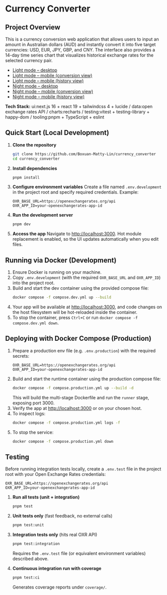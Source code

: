 # Currency Converter

## Project Overview
This is a currency conversion web application that allows users to input an amount in Australian dollars (AUD) and instantly convert it into five target currencies: USD, EUR, JPY, GBP, and CNY. The interface also provides a 14-day time series chart that visualizes historical exchange rates for the selected currency pair.

- [Light mode – desktop](./light-mode-pc.png)
- [Light mode – mobile (conversion view)](./light-mode-mobile-1.png)
- [Light mode – mobile (history view)](./light-mode-mobile-2.png)
- [Night mode – desktop](./night-mode-pc.png)
- [Night mode – mobile (conversion view)](./night-mode-mobile-1.png)
- [Night mode – mobile (history view)](./night-mode-mobile-2.png)

**Tech Stack:** ui:next.js 16 + react 19 + tailwindcss 4 + lucide / data:open exchange rates API / charts:recharts / testing:vitest + testing-library + happy-dom / tooling:pnpm + TypeScript + eslint


## Quick Start (Local Development)

1. **Clone the repository**
   ```bash
   git clone https://github.com/Boxuan-Matty-Lin/currency_converter
   cd currency_converter
   ```

2. **Install dependencies**
   ```bash
   pnpm install
   ```

3. **Configure environment variables**
   Create a file named `.env.development` in the project root and specify required credentials. Example:
   ```dotenv
   OXR_BASE_URL=https://openexchangerates.org/api
   OXR_APP_ID=your-openexchangerates-app-id
   ```

4. **Run the development server**
   ```bash
   pnpm dev
   ```

5. **Access the app**
   Navigate to [http://localhost:3000](http://localhost:3000). Hot module replacement is enabled, so the UI updates automatically when you edit files.

## Running via Docker (Development)

1. Ensure Docker is running on your machine.
2. Copy `.env.development` (with the required `OXR_BASE_URL` and `OXR_APP_ID`) into the project root.
3. Build and start the dev container using the provided compose file:
   ```bash
   docker compose -f compose.dev.yml up --build
   ```
4. Your app will be available at [http://localhost:3000](http://localhost:3000), and code changes on the host filesystem will be hot-reloaded inside the container.
5. To stop the container, press `Ctrl+C` or run `docker compose -f compose.dev.yml down`.

## Deploying with Docker Compose (Production)

1. Prepare a production env file (e.g. `.env.production`) with the required secrets:
   ```dotenv
   OXR_BASE_URL=https://openexchangerates.org/api
   OXR_APP_ID=your-openexchangerates-app-id
   ```
2. Build and start the runtime container using the production compose file:
   ```bash
   docker compose -f compose.production.yml up --build -d
   ```
   This will build the multi-stage Dockerfile and run the `runner` stage, exposing port 3000.
3. Verify the app at [http://localhost:3000](http://localhost:3000) or on your chosen host.
4. To inspect logs:
   ```bash
   docker compose -f compose.production.yml logs -f
   ```
5. To stop the service:
   ```bash
   docker compose -f compose.production.yml down
   ```

## Testing

Before running integration tests locally, create a `.env.test` file in the project root with your Open Exchange Rates credentials:
```dotenv
OXR_BASE_URL=https://openexchangerates.org/api
OXR_APP_ID=your-openexchangerates-app-id
```

1. **Run all tests (unit + integration)**  
   ```bash
   pnpm test
   ```

2. **Unit tests only** (fast feedback, no external calls)  
   ```bash
   pnpm test:unit
   ```

3. **Integration tests only** (hits real OXR API)  
   ```bash
   pnpm test:integration
   ```
   Requires the `.env.test` file (or equivalent environment variables) described above.

4. **Continuous integration run with coverage**  
   ```bash
   pnpm test:ci
   ```
   Generates coverage reports under `coverage/`.
